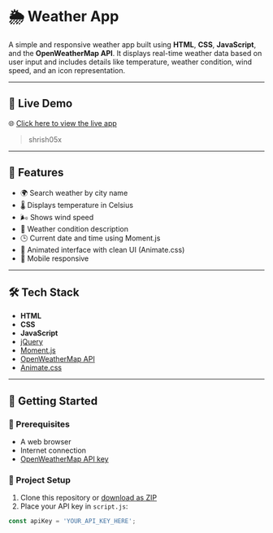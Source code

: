 # 🌦️ Weather App

A simple and responsive weather app built using **HTML**, **CSS**, **JavaScript**, and the **OpenWeatherMap API**. It displays real-time weather data based on user input and includes details like temperature, weather condition, wind speed, and an icon representation.

---

## 🔗 Live Demo

🌐 [Click here to view the live app](https://weather-app-phi-eight-15.vercel.app/)  
> shrish05x

---

## 📸 Features

- 🌍 Search weather by city name
- 🌡️ Displays temperature in Celsius
- 🌬️ Shows wind speed
- 📝 Weather condition description
- 🕒 Current date and time using Moment.js
- 🎨 Animated interface with clean UI (Animate.css)
- 📱 Mobile responsive

---

## 🛠️ Tech Stack

- **HTML**
- **CSS**
- **JavaScript**
- [jQuery](https://jquery.com/)
- [Moment.js](https://momentjs.com/)
- [OpenWeatherMap API](https://openweathermap.org/api)
- [Animate.css](https://animate.style/)

---

## 🚀 Getting Started

### 🔧 Prerequisites

- A web browser
- Internet connection
- [OpenWeatherMap API key](https://home.openweathermap.org/api_keys)

### 📂 Project Setup

1. Clone this repository or [download as ZIP](https://github.com/your-username/weather-app/archive/refs/heads/main.zip)
2. Place your API key in `script.js`:

```javascript
const apiKey = 'YOUR_API_KEY_HERE';
